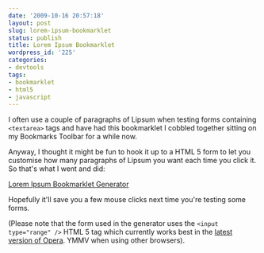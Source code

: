 ```yaml
---
date: '2009-10-16 20:57:18'
layout: post
slug: lorem-ipsum-bookmarklet
status: publish
title: Lorem Ipsum Bookmarklet
wordpress_id: '225'
categories:
- devtools
tags:
- bookmarklet
- html5
- javascript
---
```


I often use a couple of paragraphs of Lipsum when testing forms containing `<textarea>` tags and have had this bookmarklet I cobbled together sitting on my Bookmarks Toolbar for a while now.

Anyway, I thought it might be fun to hook it up to a HTML 5 form to let you customise how many paragraphs of Lipsum you want each time you click it. So that's what I went and did:

[Lorem Ipsum Bookmarklet Generator](http://www.strongasanox.co.uk/lorem-ipsum-bookmarklet-generator/)

Hopefully it'll save you a few mouse clicks next time you're testing some forms.

(Please note that the form used in the generator uses the `<input type="range" />` HTML 5 tag which currently works best in the [latest version of Opera](http://www.opera.com/browser/).  YMMV when using other browsers).
